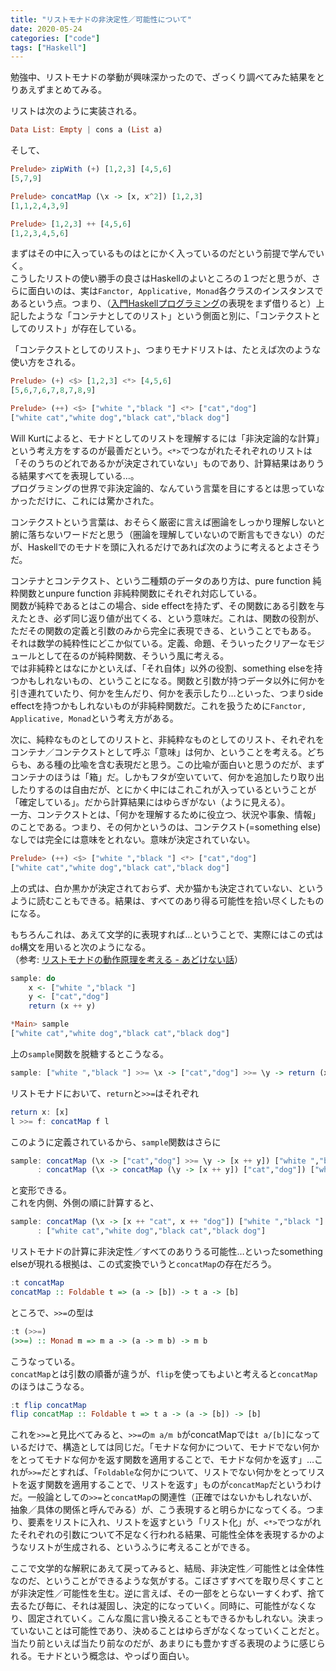 ```yaml
---
title: "リストモナドの非決定性／可能性について"
date: 2020-05-24
categories: ["code"]
tags: ["Haskell"]
---
```

勉強中、リストモナドの挙動が興味深かったので、ざっくり調べてみた結果をとりあえずまとめてみる。

リストは次のように実装される。

```hs
Data List: Empty | cons a (List a)
```

そして、

```hs
Prelude> zipWith (+) [1,2,3] [4,5,6]
[5,7,9]

Prelude> concatMap (\x -> [x, x^2]) [1,2,3]
[1,1,2,4,3,9]

Prelude> [1,2,3] ++ [4,5,6]
[1,2,3,4,5,6]
```

まずはその中に入っているものはとにかく入っているのだという前提で学んでいく。  
こうしたリストの使い勝手の良さはHaskellのよいところの１つだと思うが、さらに面白いのは、実は`Fanctor, Applicative, Monad`各クラスのインスタンスであるという点。つまり、（[入門Haskellプログラミング](https://www.amazon.co.jp/dp/B07SFCMP66/)の表現をまず借りると）上記したような「コンテナとしてのリスト」という側面と別に、「コンテクストとしてのリスト」が存在している。

「コンテクストとしてのリスト」、つまりモナドリストは、たとえば次のような使い方をされる。

```hs
Prelude> (+) <$> [1,2,3] <*> [4,5,6]
[5,6,7,6,7,8,7,8,9]

Prelude> (++) <$> ["white ","black "] <*> ["cat","dog"] 
["white cat","white dog","black cat","black dog"]
```

Will Kurtによると、モナドとしてのリストを理解するには「非決定論的な計算」という考え方をするのが最善だという。`<*>`でつながれたそれぞれのリストは「そのうちのどれであるかが決定されていない」ものであり、計算結果はありうる結果すべてを表現している…。  
プログラミングの世界で非決定論的、なんていう言葉を目にするとは思っていなかっただけに、これには驚かされた。

コンテクストという言葉は、おそらく厳密に言えば圏論をしっかり理解しないと腑に落ちないワードだと思う（圏論を理解していないので断言もできない）のだが、Haskellでのモナドを頭に入れるだけであれば次のように考えるとよさそうだ。

コンテナとコンテクスト、という二種類のデータのあり方は、pure function 純粋関数とunpure function 非純粋関数にそれぞれ対応している。  
関数が純粋であるとはこの場合、side effectを持たず、その関数にある引数を与えたとき、必ず同じ返り値が出てくる、という意味だ。これは、関数の役割が、ただその関数の定義と引数のみから完全に表現できる、ということでもある。  
それは数学の純粋性にどこか似ている。定義、命題、そういったクリアーなモジュールとして在るのが純粋関数、そういう風に考える。  
では非純粋とはなにかといえば、「それ自体」以外の役割、something elseを持つかもしれないもの、ということになる。関数と引数が持つデータ以外に何かを引き連れていたり、何かを生んだり、何かを表示したり…といった、つまりside effectを持つかもしれないものが非純粋関数だ。これを扱うために`Fanctor, Applicative, Monad`という考え方がある。

次に、純粋なものとしてのリストと、非純粋なものとしてのリスト、それぞれをコンテナ／コンテクストとして呼ぶ「意味」は何か、ということを考える。どちらも、ある種の比喩を含む表現だと思う。この比喩が面白いと思うのだが、まずコンテナのほうは「箱」だ。しかもフタが空いていて、何かを追加したり取り出したりするのは自由だが、とにかく中にはこれこれが入っているということが「確定している」。だから計算結果にはゆらぎがない（ように見える）。  
一方、コンテクストとは、「何かを理解するために役立つ、状況や事象、情報」のことである。つまり、その何かというのは、コンテクスト(=something else)なしでは完全には意味をとれない。意味が決定されていない。

```hs
Prelude> (++) <$> ["white ","black "] <*> ["cat","dog"] 
["white cat","white dog","black cat","black dog"]
```

上の式は、白か黒かが決定されておらず、犬か猫かも決定されていない、というように読むこともできる。結果は、すべてのあり得る可能性を拾い尽くしたものになる。

もちろんこれは、あえて文学的に表現すれば…ということで、実際にはこの式は`do`構文を用いると次のようになる。  
（参考: [リストモナドの動作原理を考える \- あどけない話](https://kazu-yamamoto.hatenablog.jp/entry/20090313/1236935179)）

```hs
sample: do
    x <- ["white ","black "]
    y <- ["cat","dog"]
    return (x ++ y)

*Main> sample
["white cat","white dog","black cat","black dog"]
```

上の`sample`関数を脱糖するとこうなる。

```hs
sample: ["white ","black "] >>= \x -> ["cat","dog"] >>= \y -> return (x ++ y)
```

リストモナドにおいて、`return`と`>>=`はそれぞれ

```hs
return x: [x]
l >>= f: concatMap f l
```

このように定義されているから、`sample`関数はさらに

```hs
sample: concatMap (\x -> ["cat","dog"] >>= \y -> [x ++ y]) ["white ","black "]
      : concatMap (\x -> concatMap (\y -> [x ++ y]) ["cat","dog"]) ["white ","black "]
```

と変形できる。  
これを内側、外側の順に計算すると、

```hs
sample: concatMap (\x -> [x ++ "cat", x ++ "dog"]) ["white ","black "]
      : ["white cat","white dog","black cat","black dog"]
```

リストモナドの計算に非決定性／すべてのありうる可能性…といったsomething elseが現れる根拠は、この式変換でいうと`concatMap`の存在だろう。

```hs
:t concatMap
concatMap :: Foldable t => (a -> [b]) -> t a -> [b]
```

ところで、`>>=`の型は

```hs
:t (>>=)
(>>=) :: Monad m => m a -> (a -> m b) -> m b
```

こうなっている。  
`concatMap`とは引数の順番が違うが、`flip`を使ってもよいと考えると`concatMap`のほうはこうなる。

```hs
:t flip concatMap
flip concatMap :: Foldable t => t a -> (a -> [b]) -> [b]
```

これを`>>=`と見比べてみると、`>>=`の`m a/m b`がconcatMapでは`t a/[b]`になっているだけで、構造としては同じだ。「モナドな何かについて、モナドでない何かをとってモナドな何かを返す関数を適用することで、モナドな何かを返す」…これが`>>=`だとすれば、「`Foldable`な何かについて、リストでない何かをとってリストを返す関数を適用することで、リストを返す」ものが`concatMap`だというわけだ。一般論としての`>>=`と`concatMap`の関連性（正確ではないかもしれないが、抽象／具体の関係と呼んでみる）が、こう表現すると明らかになってくる。つまり、要素をリストに入れ、リストを返すという「リスト化」が、`<*>`でつながれたそれぞれの引数について不足なく行われる結果、可能性全体を表現するかのようなリストが生成される、というふうに考えることができる。

ここで文学的な解釈にあえて戻ってみると、結局、非決定性／可能性とは全体性なのだ、ということができるような気がする。こぼさずすべてを取り尽くすことが非決定性／可能性を生む。逆に言えば、その一部をとらないーすくわず、捨て去るたび毎に、それは凝固し、決定的になっていく。同時に、可能性がなくなり、固定されていく。こんな風に言い換えることもできるかもしれない。決まっていないことは可能性であり、決めることはゆらぎがなくなっていくことだと。当たり前といえば当たり前なのだが、あまりにも豊かすぎる表現のように感じられる。モナドという概念は、やっぱり面白い。